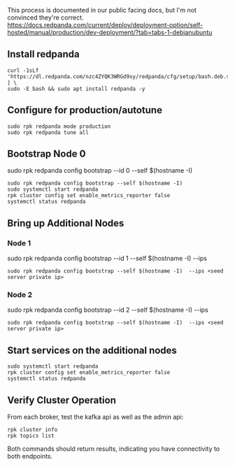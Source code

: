 

This process is documented in our public facing docs, but I'm not convinced they're correct.
https://docs.redpanda.com/current/deploy/deployment-option/self-hosted/manual/production/dev-deployment/?tab=tabs-1-debianubuntu


## Install redpanda
```
curl -1sLf 'https://dl.redpanda.com/nzc4ZYQK3WRGd9sy/redpanda/cfg/setup/bash.deb.sh' | \
sudo -E bash && sudo apt install redpanda -y
```

## Configure for production/autotune

```
sudo rpk redpanda mode production
sudo rpk redpanda tune all
```

## Bootstrap Node 0

sudo rpk redpanda config bootstrap --id 0 --self $(hostname -I)


```
sudo rpk redpanda config bootstrap --self $(hostname -I)
sudo systemctl start redpanda
rpk cluster config set enable_metrics_reporter false
systemctl status redpanda
```

## Bring up Additional Nodes

### Node 1

sudo rpk redpanda config bootstrap --id 1 --self $(hostname -I)  --ips <seed server private ip>


```
sudo rpk redpanda config bootstrap --self $(hostname -I)  --ips <seed server private ip>
```

### Node 2

sudo rpk redpanda config bootstrap --id 2 --self $(hostname -I)  --ips <seed server private ip>


```
sudo rpk redpanda config bootstrap --self $(hostname -I)  --ips <seed server private ip>
```

## Start services on the additional nodes

```
sudo systemctl start redpanda
rpk cluster config set enable_metrics_reporter false
systemctl status redpanda
```


## Verify Cluster Operation

From each broker, test the kafka api as well as the admin api:

```
rpk cluster info
rpk topics list
```

Both commands should return results, indicating you have connectivity to both endpoints.
